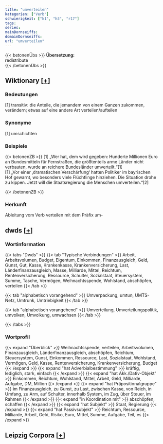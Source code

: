 ```yaml
---
title: "umverteilen"
kategorien: ["Verb"]
schwierigkeit: ["k1", "h3", "r17"]
tags:
series:
mainDornseiffs:
domainDornseiffs:
url: "umverteilen"
---
```


{{< betonenÜbs >}}
**Übersetzung:**  
redistribute  
{{< /betonenÜbs >}}

## Wiktionary [[+](https://de.wiktionary.org/wiki/umverteilen)]

### Bedeutungen
[1] transitiv: die Anteile, die jemandem von einem Ganzen zukommen, verändern; etwas auf eine andere Art verteilen/aufteilen  

### Synonyme
[1] umschichten  

### Beispiele
{{< betonenZB >}}
[1] „Wer hat, dem wird gegeben: Hunderte Millionen Euro an Bundesmitteln für Fernstraßen, die größtenteils arme Länder nicht verbauten, wurde an reichere Bundesländer umverteilt.“[1]  
[1] „Vor einer ‚dramatischen Verschärfung‘ hatten Politiker im bayrischen Hof gewarnt, wo besonders viele Flüchtlinge hinziehen. Die Situation drohe zu kippen. Jetzt will die Staatsregierung die Menschen umverteilen.“[2]  

{{< /betonenZB >}}
### Herkunft
Ableitung vom Verb verteilen mit dem Präfix um-  



## dwds [[+](https://www.dwds.de/wb/umverteilen)]

### Wortinformation
{{< tabs "Dwds" >}}
{{< tab "Typische Verbindungen" >}}
Arbeit, Arbeitsvolumen, Budget, Eigentum, Einkommen, Finanzausgleich, Geld, Gunst, Gut, Kasse, Krankenkasse, Krankenversicherung, Last, Länderfinanzausgleich, Masse, Milliarde, Mittel, Reichtum, Rentenversicherung, Ressource, Schulter, Sozialstaat, Steuersystem, Summe, Tasche, Vermögen, Weihnachtsspende, Wohlstand, abschöpfen, verteilen
{{< /tab >}}

{{< tab "alphabetisch vorangehend" >}}
Umverpackung, umtun, UMTS-Netz, Umtrunk, Umtriebigkeit
{{< /tab >}}

{{< tab "alphabetisch vorangehend" >}}
Umverteilung, Umverteilungspolitik, umvolken, Umvolkung, umwachsen
{{< /tab >}}

{{< /tabs >}}

### Wortprofil
{{< expand "Überblick" >}} Weihnachtsspende, verteilen, Arbeitsvolumen, Finanzausgleich, Länderfinanzausgleich, abschöpfen, Reichtum, Steuersystem, Gunst, Einkommen, Ressource, Last, Sozialstaat, Wohlstand, Vermögen, Geld, Kasse, Rentenversicherung, Krankenversicherung, Budget {{< /expand >}}
{{< expand "hat Adverbialbestimmung" >}} kräftig, lediglich, stark, einfach {{< /expand >}}
{{< expand "hat Akk./Dativ-Objekt" >}} Einkommen, Reichtum, Wohlstand, Mittel, Arbeit, Geld, Milliarde, Aufgabe, DM, Million {{< /expand >}}
{{< expand "hat Präpositionalgruppe" >}} im Finanzausgleich, zu Gunst, zu Last, zwischen Kasse, von Reich, in Umfang, zu Arm, auf Schulter, innerhalb System, im Zug, über Steuer, im Rahmen {{< /expand >}}
{{< expand "in Koordination mit" >}} abschöpfen, schaffen {{< /expand >}}
{{< expand "hat Subjekt" >}} Staat, Regierung {{< /expand >}}
{{< expand "hat Passivsubjekt" >}} Reichtum, Ressource, Milliarde, Arbeit, Geld, Risiko, Euro, Mittel, Summe, Aufgabe, Teil, es {{< /expand >}}

## Leipzig Corpora [[+](https://corpora.uni-leipzig.de/en/res?word=umverteilen&corpusId=deu_newscrawl-public_2018)]

